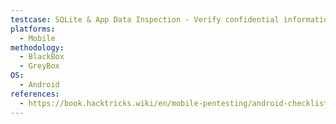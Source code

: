 ```yaml
---
testcase: SQLite & App Data Inspection - Verify confidential information storage in app SQLite databases or local files
platforms: 
  - Mobile
methodology: 
  - BlackBox
  - GreyBox
OS:
  - Android
references:
  - https://book.hacktricks.wiki/en/mobile-pentesting/android-checklist.html
---
```

